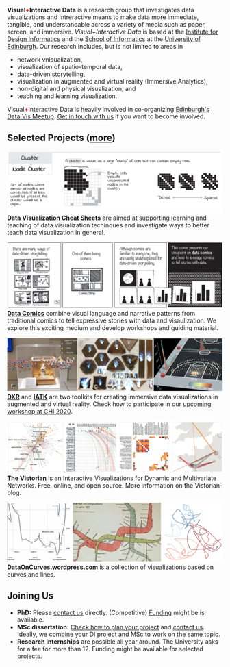 __Visual<b style="color:red;">+</b>Interactive Data__ is a research group that investigates data visualizations and intreractive means to make data more immediate, tangible, and understandable across a variety of media such as paper, screen, and immersive. _Visual+Interactive Data_ is based at the [Institute for Design Informatics](https://www.designinformatics.org/) and the [School of Informatics](https://www.ed.ac.uk/informatics) at the [University of Edinburgh](https://www.ed.ac.uk). Our research includes, but is not limited to areas in 
* network vnisualization, 
* visualization of spatio-temporal data, 
* data-driven storytelling, 
* visualization in augmented and virtual reality (Immersive Analytics), 
* non-digital and physical visualization, and 
* teaching and learning visualization. 

Visual<b style="color:red;">+</b>Interactive Data is heavily involved in co-organizing [Edinburgh's Data Vis Meetup](https://www.meetup.com/meetup-group-vBHbCmgh). [Get in touch with us](mailto:bbach@ed.ac.uk) if you want to become involved.

## Selected Projects ([more](publications.html))

![](figures/cheatsheets.png)
**[Data Visualization Cheat Sheets](https://sites.google.com/view/datavisualizationcheatsheet)** are aimed at supporting learning and teaching of data visualization techinques and investigate ways to better teach data visualization in general.

![](figures/datacomics.png)
**[Data Comics](Datacomics.net)** combine visual language and narrative patterns from traditional comics to tell expressive stories with data and visaulization. We explore this exciting medium and develop workshops and guiding material. 

![](figures/immersiveanalytics.png)
**[DXR](https://sites.google.com/view/dxr-vis)** and **[IATK](https://github.com/MaximeCordeil/IATK)** are two toolkits for creating immersive data visualizations in augmented and virtual reality. Check how to participate in our [upcoming workshop at CHI 2020](http://immersiveanalytics.io).

![](figures/vistorian.png)
**[The Vistorian](Vistorian.net)** is an Interactive Visualizations for Dynamic and Multivariate Networks. Free, online, and open source. More information on the Vistorian-blog. 

![](figures/curves.png)
**[DataOnCurves.wordpress.com](DataOnCurves.wordpress.com)** is a collection of visualizations based on curves and lines.

## Joining Us

* **PhD:** Please [contact us](mailto:bbach@ed.ac.uk) directly. (Competitive) [Funding](phd-edinburgh.html) might be is available.
* **MSc dissertation:** [Check how to plan your project](project-planning.html) and [contact us](mailto:bbach@ed.ac.uk). Ideally, we combine your DI project and MSc to work on the same topic.
* **Research internships** are possible all year around. The University asks for a fee for more than 12. Funding might be available for selected projects.

